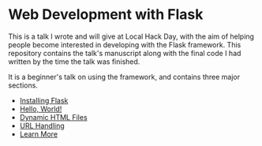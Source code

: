 # Web Development with Flask
This is a talk I wrote and will give at Local Hack Day, with the aim of helping people become interested in developing with the Flask framework.
This repository contains the talk's manuscript along with the final code I had written by the time the talk was finished.

It is a beginner's talk on using the framework, and contains three major sections.
* [Installing Flask](https://github.com/jackcook/flask-talk/blob/master/flask-talk.md#installing-flask)
* [Hello, World!](https://github.com/jackcook/flask-talk/blob/master/flask-talk.md#hello-world)
* [Dynamic HTML Files](https://github.com/jackcook/flask-talk/blob/master/flask-talk.md#dynamic-html-files)
* [URL Handling](https://github.com/jackcook/flask-talk/blob/master/flask-talk.md#url-handling)
* [Learn More](https://github.com/jackcook/flask-talk/blob/master/flask-talk.md#learn-more)
